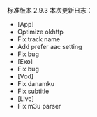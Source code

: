 标准版本 2.9.3
本次更新日志：

* [App]
* Optimize okhttp
* Fix track name
* Add prefer aac setting
* Fix bug
* [Exo]
* Fix bug
* [Vod]
* Fix danamku
* Fix subtitle
* [Live]
* Fix m3u parser
